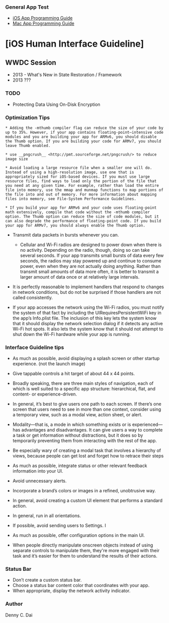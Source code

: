 ### General App Test 

* [iOS App Programming Guide](https://developer.apple.com/library/ios/#documentation/iPhone/Conceptual/iPhoneOSProgrammingGuide)
* [Mac App Programming Guide](https://developer.apple.com/library/mac/#documentation/General/Conceptual/MOSXAppProgrammingGuide)
# [iOS Human Interface Guideline]

## WWDC Session

 * 2013 - What's New in State Restoration / Framework
 * 2013 ???


### TODO

* Protecting Data Using On-Disk Encryption


### Optimization Tips

    * Adding the -mthumb compiler flag can reduce the size of your code by up to 35%. However, if your app contains floating-point–intensive code modules and you are building your app for ARMv6, you should disable the Thumb option. If you are building your code for ARMv7, you should leave Thumb enabled.
    
    * use __pngcrush__ <http://pmt.sourceforge.net/pngcrush/> to reduce image size
    
    * Avoid loading a large resource file when a smaller one will do. Instead of using a high-resolution image, use one that is appropriately sized for iOS-based devices. If you must use large resource files, find ways to load only the portion of the file that you need at any given time. For example, rather than load the entire file into memory, use the mmap and munmap functions to map portions of the file into and out of memory. For more information about mapping files into memory, see File-System Performance Guidelines.
    
    * If you build your app for ARMv6 and your code uses floating-point math extensively, compile that code without the -mthumb compiler option. The Thumb option can reduce the size of code modules, but it can also degrade the performance of floating-point code. If you build your app for ARMv7, you should always enable the Thumb option.
  * Transmit data packets in bursts whenever you can.
    * Cellular and Wi-Fi radios are designed to power down when there is no activity. Depending on the radio, though, doing so can take several seconds. If your app transmits small bursts of data every few seconds, the radios may stay powered up and continue to consume power, even when they are not actually doing anything. Rather than transmit small amounts of data more often, it is better to transmit a larger amount of data once or at relatively large intervals.
    
 * It is perfectly reasonable to implement handlers that respond to changes in network conditions, but do not be surprised if those handlers are not called consistently. 
 
 * If your app accesses the network using the Wi-Fi radios, you must notify the system of that fact by including the UIRequiresPersistentWiFi key in the app’s Info.plist file. The inclusion of this key lets the system know that it should display the network selection dialog if it detects any active Wi-Fi hot spots. It also lets the system know that it should not attempt to shut down the Wi-Fi hardware while your app is running.

### Interface Guideline tips


* As much as possible, avoid displaying a splash screen or other startup experience. (not the launch image)
*  Give tappable controls a hit target of about 44 x 44 points.
* Broadly speaking, there are three main styles of navigation, each of which is well suited to a specific app structure: hierarchical, flat, and content- or experience-driven.
* In general, it’s best to give users one path to each screen. If there’s one screen that users need to see in more than one context, consider using a temporary view, such as a modal view, action sheet, or alert.

* Modality—that is, a mode in which something exists or is experienced—has advantages and disadvantages. It can give users a way to complete a task or get information without distractions, but it does so by temporarily preventing them from interacting with the rest of the app.
* Be especially wary of creating a modal task that involves a hierarchy of views, because people can get lost and forget how to retrace their steps
* As much as possible, integrate status or other relevant feedback information into your UI.
* Avoid unnecessary alerts. 
* Incorporate a brand’s colors or images in a refined, unobtrusive way. 
* In general, avoid creating a custom UI element that performs a standard action.
* In general, run in all orientations.
* If possible, avoid sending users to Settings. I
* As much as possible, offer configuration options in the main UI. 
* When people directly manipulate onscreen objects instead of using separate controls to manipulate them, they're more engaged with their task and it’s easier for them to understand the results of their actions.

### Status Bar 
* Don’t create a custom status bar. 
* Choose a status bar content color that coordinates with your app.
* When appropriate, display the network activity indicator.

### Author 
Denny C. Dai